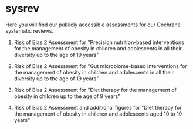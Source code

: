 # sysrev

Here you will find our publicly accessible assessments for our Cochrane systematic reviews.

1. Risk of Bias 2 Assessment for "Precision nutrition-based interventions for the management of obesity in children and adolescents in all their diversity up to the age of 19 years"

2. Risk of Bias 2 Assessment for "Gut microbiome-based interventions for the management of obesity in children and adolescents in all their diversity up to the age of 19 years"

3. Risk of Bias 2 Assessment for "Diet therapy for the management of obesity in children up to the age of 9 years"

4. Risk of Bias 2 Assessment and additional figures for "Diet therapy for the management of obesity in children and adolescents aged 10 to 19 years"
